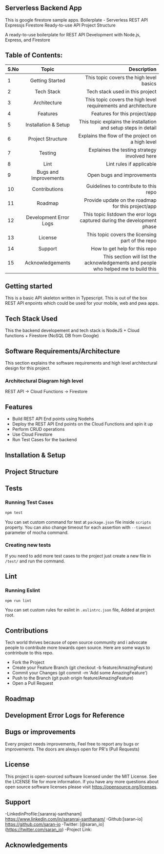## Serverless Backend App 
This is google firestore sample apps.
Boilerplate - Serverless REST API Expressjs Firestore Ready-to-use API Project Structure

A ready-to-use boilerplate for REST API Development with Node.js, Express, and Firestore


##  Table of Contents:

| S.No |         Topic          |                                                                        Description |
| :--- | :--------------------: | ---------------------------------------------------------------------------------: |
| 1    |    Getting Started     |                                            This topic covers the high level basics |
| 2    |       Tech Stack       |                                                    Tech stack used in this project |
| 3    |      Architecture      |                     This topic covers the high level requirements and architecture |
| 4    |        Features        |                                                      Features for this project/app |
| 5    |  Installation & Setup  |                     This topic explains the installation and setup steps in detail |
| 6    |   Project Structure    |                                   Explains the flow of the project on a high level |
| 7    |        Testing         |                                       Explaines the testing strategy involved here |
| 8    |          Lint          |                                                           Lint rules if applicable |
| 9    | Bugs and Improvements  |                                                         Open bugs and improvements |
| 10   |     Contributions      |                                              Guidelines to contribute to this repo |
| 11   |        Roadmap         |                                 Provide update on the roadmap for this project/app |
| 12   | Development Error Logs |            This topic listdown the eror logs captured during the development phase |
| 13   |        License         |                                   This topic covers the licensing part of the repo |
| 14   |        Support         |                                                      How to get help for this repo |
| 15   |    Acknowledgements    | This section will list the acknowledgements and people who helped me to build this |



## Getting started
This is a basic API skeleton written in Typescript. This is out of the box REST API enpoints which could be used for your mobile, web and pwa apps.

## Tech Stack Used
This the backend developement and tech stack is NodeJS + Cloud functions + Firestore (NoSQL DB from Google)

## Software Requirements/Architecture 
This section explains the software requirements and high level architectural design for this project.

### Architectural Diagram high level
REST API -> Cloud Functions -> Firestore


## Features
- Build REST API End points using Nodehs
- Deploy the REST API End points on the Cloud Functions and spin it up
- Perform CRUD operations 
- Use Cloud Firestore 
- Run Test Cases for the backend


## Installation & Setup

## Project Structure

## Tests
### Running  Test Cases

```bash
npm test
```

You can set custom command for test at `package.json` file inside `scripts` property. You can also change timeout for each assertion with `--timeout` parameter of mocha command.

### Creating new tests
If you need to add more test cases to the project just create a new file in `/test/` and run the command.

## Lint
### Running  Eslint

```bash
npm run lint
```
You can set custom rules for eslint in `.eslintrc.json` file, Added at project root.

## Contributions

Tech world thrives because of open source community and i advocate people to contribute more towards open source. Here are some ways to contrinbute to this repo.

- Fork the Project
- Create your Feature Branch (git checkout -b feature/AmazingFeature)
- Commit your Changes (git commit -m 'Add some AmazingFeature')
- Push to the Branch (git push origin feature/AmazingFeature)
- Open a Pull Request

## Roadmap

## Development Error Logs for Reference

## Bugs or improvements
Every project needs improvements, Feel free to report any bugs or improvements. The doors are always open for PR's (Pull Requests)

## License
This project is open-sourced software licensed under the MIT License. See the LICENSE file for more information. If you have any more questions about
open source software licenses please visit https://opensource.org/licenses.     

## Support
-LinkedinProfile:[saranraj-santhanam] https://www.linkedin.com/in/saranraj-santhanam/
-Github:[saran-io] https://github.com/saran-io
-Twitter: [@saran_io] (https://twitter.com/saran_io)
-Project Link: 

## Acknowledgements
